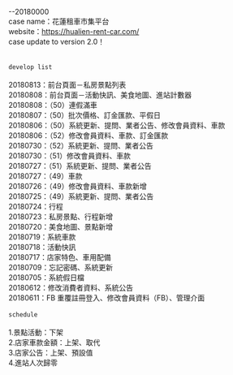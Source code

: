 --20180000<br>
case name：花蓮租車市集平台<br>
website：https://hualien-rent-car.com/<br>
case update to version 2.0！<br>
<br>
<br>
`develop list`<br>
<br>
20180813：前台頁面－私房景點列表<br>
20180808：前台頁面－活動快訊、美食地圖、進站計數器<br>
20180808：（50）連假滿車<br>
20180807：（50）批次價格、訂金匯款、平假日<br>
20180806：（50）系統更新、提問、業者公告、修改會員資料、車款<br>
20180806：（52）修改會員資料、車款、訂金匯款<br>
20180730：（52）系統更新、提問、業者公告<br>
20180730：（51）修改會員資料、車款<br>
20180727：（51）系統更新、提問、業者公告<br>
20180727：（49）車款<br>
20180726：（49）修改會員資料、車款新增<br>
20180725：（49）系統更新、提問、業者公告<br>
20180724：行程<br>
20180723：私房景點、行程新增<br>
20180720：美食地圖、景點新增<br>
20180719：系統車款<br>
20180718：活動快訊<br>
20180717：店家特色、車用配備<br>
20180709：忘記密碼、系統更新<br>
20180705：系統假日檔<br>
20180612：修改消費者資料、系統公告<br>
20180611：FB 重覆註冊登入、修改會員資料（FB）、管理介面<br>
<br>
`schedule`<br>
<br>
1.景點活動：下架<br>
2.店家車款金額：上架、取代<br>
3.店家公告：上架、預設值<br>
4.進站人次歸零
